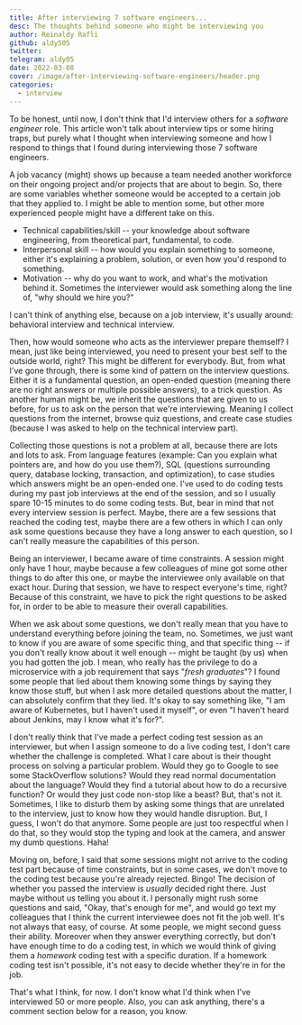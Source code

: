 ```yaml
---
title: After interviewing 7 software engineers...
desc: The thoughts behind someone who might be interviewing you
author: Reinaldy Rafli
github: aldy505
twitter:
telegram: aldy05
date: 2022-03-08
cover: /image/after-interviewing-software-engineers/header.png
categories:
  - interview
---
```


To be honest, until now, I don't think that I'd interview others for a _software engineer_ role.
This article won't talk about interview tips or some hiring traps, but purely what I thought when
interviewing someone and how I respond to things that I found during interviewing those
7 software engineers.

A job vacancy (might) shows up because a team needed another workforce on their ongoing project and/or
projects that are about to begin. So, there are some variables whether someone would be accepted to
a certain job that they applied to. I might be able to mention some, but other more experienced people
might have a different take on this.

- Technical capabilities/skill -- your knowledge about software engineering, from theoretical part,
  fundamental, to code.
- Interpersonal skill -- how would you explain something to someone, either it's explaining a problem,
  solution, or even how you'd respond to something.
- Motivation -- why do you want to work, and what's the motivation behind it. Sometimes the interviewer
  would ask something along the line of, "why should we hire you?"

I can't think of anything else, because on a job interview, it's usually around: behavioral interview
and technical interview.

Then, how would someone who acts as the interviewer prepare themself? I mean, just like being interviewed,
you need to present your best self to the outside world, right? This might be different for everybody.
But, from what I've gone through, there is some kind of pattern on the interview questions. Either it is a
fundamental question, an open-ended question (meaning there are no right answers or multiple possible
answers), to a trick question. As another human might be, we inherit the questions that are given to us
before, for us to ask on the person that we're interviewing. Meaning I collect questions from the internet,
browse quiz questions, and create case studies (because I was asked to help on the technical interview
part).

Collecting those questions is not a problem at all, because there are lots and lots to ask. From language
features (example: Can you explain what pointers are, and how do you use them?), SQL (questions surrounding
query, database locking, transaction, and optimization), to case studies which answers might be an open-ended
one. I've used to do coding tests during my past job interviews at the end of the session, and so I usually spare
10-15 minutes to do some coding tests. But, bear in mind that not every interview session is perfect. Maybe, there
are a few sessions that reached the coding test, maybe there are a few others in which I can only ask some questions
because they have a long answer to each question, so I can't really measure the capabilities of this person.

Being an interviewer, I became aware of time constraints. A session might only have 1 hour, maybe because a few
colleagues of mine got some other things to do after this one, or maybe the interviewee only available on that
exact hour. During that session, we have to respect everyone's time, right? Because of this constraint, we have
to pick the right questions to be asked for, in order to be able to measure their overall capabilities.

When we ask about some questions, we don't really mean that you have to understand everything before joining
the team, no. Sometimes, we just want to know if you are aware of some specific thing, and that specific
thing -- if you don't really know about it well enough -- might be taught (by us) when you had gotten the job.
I mean, who really has the privilege to do a microservice with a job requirement that says "_fresh graduates_"?
I found some people that lied about them knowing some things by saying they know those stuff, but when I ask
more detailed questions about the matter, I can absolutely confirm that they lied. It's okay to say something like,
"I am aware of Kubernetes, but I haven't used it myself", or even "I haven't heard about Jenkins, may I know what
it's for?".

I don't really think that I've made a perfect coding test session as an interviewer, but when I assign someone
to do a live coding test, I don't care whether the challenge is completed. What I care about is their
thought process on solving a particular problem. Would they go to Google to see some StackOverflow solutions?
Would they read normal documentation about the language? Would they find a tutorial about how to do a recursive
function? Or would they just code non-stop like a beast? But, that's not it. Sometimes, I like to disturb them
by asking some things that are unrelated to the interview, just to know how they would handle disruption.
But, I guess, I won't do that anymore. Some people are just too respectful when I do that, so they would stop
the typing and look at the camera, and answer my dumb questions. Haha!

Moving on, before, I said that some sessions might not arrive to the coding test part because of time
constraints, but in some cases, we don't move to the coding test because you're already rejected. Bingo! The
decision of whether you passed the interview is _usually_ decided right there. Just maybe without us telling you
about it. I personally might rush some questions and said, "Okay, that's enough for me", and would go text
my colleagues that I think the current interviewee does not fit the job well. It's not always that easy, of course.
At some people, we might second guess their ability. Moreover when they answer everything correctly, but don't have
enough time to do a coding test, in which we would think of giving them a _homework_ coding test with a specific
duration. If a homework coding test isn't possible, it's not easy to decide whether they're in for the job.

That's what I think, for now. I don't know what I'd think when I've interviewed 50 or more people.
Also, you can ask anything, there's a comment section below for a reason, you know.

